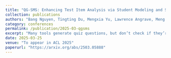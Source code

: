 ```yaml
---
title: "QG-SMS: Enhancing Test Item Analysis via Student Modeling and Simulation"
collection: publications
authors: "Bang Nguyen, Tingting Du, Mengxia Yu, Lawrence Angrave, Meng Jiang"
category: conferences
permalink: /publication/2025-03-qgsms
excerpt: "Many tools generate quiz questions, but don’t check if they’re actually good for learning. This paper introduces a new way to test question quality using simulated students, improving how we evaluate educational questions."
date: 2025-03-25
venue: "To appear in ACL 2025"
paperurl: "https://arxiv.org/abs/2503.05888"
---
```

